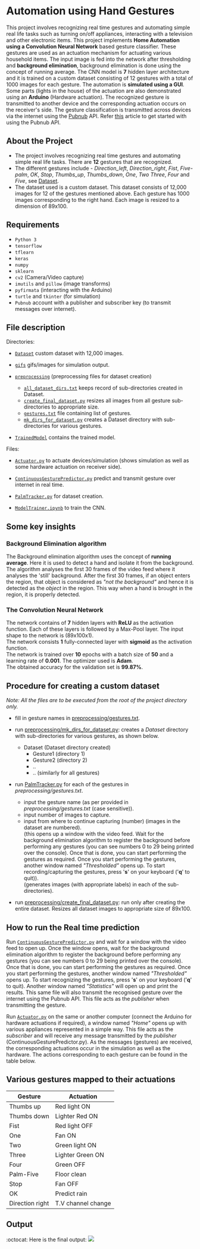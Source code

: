 # Automation using Hand Gestures

This project involves recognizing real time gestures and automating simple real life tasks such as turning on/off appliances, interacting with a television and other electronic items. This project implements **Home Automation using a Convolution Neural Network** based gesture classifier. These gestures are used as an actuation mechanism for actuating various household items. The input image is fed into the network after thresholding and **background elimination**, background elimination is done using the concept of running average. The CNN model is **7** hidden layer architecture and it is trained on a custom dataset consisting of 12 gestures with a total of 1000 images for each gesture. The automation is **simulated using a GUI**. Some parts (lights in the house) of the actuation are also demonstrated using an **Arduino** (Hardware actuation). The recognized gesture is transmitted to another device and the corresponding actuation occurs on the receiver's side. The gesture classification is transmitted across devices via the internet using the [Pubnub](https://www.pubnub.com/) API. Refer [this](https://www.pubnub.com/blog/socket-programming-in-python-client-server-p2p/) article to get started with using the Pubnub API.

## About the Project

- The project involves recognizing real time gestures and automating simple real life tasks. There are **12** gestures that are recognized.
- The different gestures include - _Direction_left_, _Direction_right_, _Fist_, _Five-palm_, _OK_, _Stop_, _Thumbs_up_, _Thumbs_down_, _One_, _Two_ _Three_, _Four_ and _Five_, see [Dataset](Dataset).
- The dataset used is a custom dataset. This dataset consists of 12,000 images for 12 of the gestures mentioned above. Each gesture has 1000 images corresponding to the right hand. Each image is resized to a dimension of 89x100.

## Requirements

- `Python 3`
- `tensorflow`
- `tflearn`
- `keras`
- `numpy`
- `sklearn`
- `cv2` (Camera/Video capture)
- `imutils` and `pillow` (image transforms)
- `pyfirmata` (interacting with the Arduino)
- `turtle` and `tkinter` (for simulation)
- `Pubnub` account with a publisher and subscriber key (to transmit messages over internet).

## File description

Directories:

- [`Dataset`](Dataset) custom dataset with 12,000 images.

- [`gifs`](gifs) gifs/images for simulation output.

- [`preprocessing`](preprocessing) (preprocessing files for dataset creation)

  - [`all_dataset_dirs.txt`](preprocessing/all_dataset_dirs.txt) keeps record of sub-directories created in Dataset.
  - [`create_final_dataset.py`](preprocessing/create_final_dataset.py) resizes all images from all gesture sub-directories to appropriate size.
  - [`gestures.txt`](preprocessing/gestures.txt) file containing list of gestures.
  - [`mk_dirs_for_dataset.py`](preprocessing/mk_dirs_for_dataset.py) creates a Dataset directory with sub-directories for various gestures.

- [`TrainedModel`](TrainedModel) contains the trained model.

Files:

- [`Actuator.py`](Actuator.py) to actuate devices/simulation (shows simulation as well as some hardware actuation on receiver side).

- [`ContinuousGesturePredictor.py`](ContinuousGesturePredictor.py) predict and transmit gesture over internet in real time.

- [`PalmTracker.py`](PalmTracker.py) for dataset creation.

- [`ModelTrainer.ipynb`](ModelTrainer.ipynb) to train the CNN.

## Some key insights

### Background Elimination algorithm

The Background elimination algorithm uses the concept of **running average**. Here it is used to detect a hand and isolate it from the background. The algorithm analyses the first 30 frames of the video feed where it analyses the 'still' background. After the first 30 frames, if an object enters the region, that object is considered as _"not the background"_ and hence it is detected as the _object_ in the region. This way when a hand is brought in the region, it is properly detected.

### The Convolution Neural Network

The network contains of **7** hidden layers with **ReLU** as the activation function. Each of these layers is followed by a Max-Pool layer. The input shape to the network is (89x100x1).<br>
The network consists **1** fully-connected layer with **sigmoid** as the activation function.<br>
The network is trained over **10** epochs with a batch size of **50** and a learning rate of **0.001**. The optimizer used is **Adam**.<br>
The obtained accuracy for the validation set is **99.87%**.

## Procedure for creating a custom dataset

_Note: All the files are to be executed from the root of the project directory only._

- fill in gesture names in [preprocessing/gestures.txt](preprocessing/gestures.txt).

- run [preprocessing/mk_dirs_for_dataset.py](preprocessing/mk_dirs_for_dataset.py): creates a _Dataset_ directory with sub-directories for various gestures, as shown below.

  - Dataset (Dataset directory created)
    - Gesture1 (directory 1)
    - Gesture2 (directory 2)
    - ..
    - .. (similarly for all gestures)

- run [PalmTracker.py](PalmTracker.py) for each of the gestures in _preprocessing/gestures.txt_.

  - input the gesture name (as per provided in _preprocessing/gestures.txt_ (case sensitive)).
  - input number of images to capture.
  - input from where to continue capturing (number) (images in the dataset are numbered). <br>
    (this opens up a window with the video feed. Wait for the background elimination algorithm to register the background before performing any gestures (you can see numbers 0 to 29 being printed over the console). Once that is done, you can start performing the gestures as required. Once you start performing the gestures, another window named _"Thresholded"_ opens up. To start recording/capturing the gestures, press '**s**' on your keyboard ('**q**' to quit)). <br>
    (generates images (with appropriate labels) in each of the sub-directories).

- run [preprocessing/create_final_dataset.py](preprocessing/create_final_dataset.py): run only after creating the entire dataset. Resizes all dataset images to appropriate size of 89x100.

## How to run the Real time prediction

Run [`ContinuousGesturePredictor.py`](ContinuousGesturePredictor.py) and wait for a window with the video feed to open up. Once the window opens, wait for the background elimination algorithm to register the background before performing any gestures (you can see numbers 0 to 29 being printed over the console). Once that is done, you can start performing the gestures as required. Once you start performing the gestures, another window named _"Thresholded"_ opens up. To start recognizing the gestures, press '**s**' on your keyboard ('**q**' to quit). Another window named _"Statistics"_ will open up and print the results. This same file will also transmit the recognised gesture over the internet using the Pubnub API. This file acts as the _publisher_ when transmitting the gesture.<br>

Run [`Actuator.py`](Actuator.py) on the same or another computer (connect the Arduino for hardware actuations if required), a window named _"Home"_ opens up with various appliances represented in a simple way. This file acts as the _subscriber_ and will receive any message transmitted by the _publisher_ (ContinuousGesturePredictor.py). As the messages (gestures) are received, the corresponding actuations occur in the simulation as well as the hardware. The actions corresponding to each gesture can be found in the table below.

## Various gestures mapped to their actuations

| Gesture         | Actuation          |
| --------------- | ------------------ |
| Thumbs up       | Red light ON       |
| Thumbs down     | Lighter Red ON     |
| Fist            | Red light OFF      |
| One             | Fan ON             |
| Two             | Green light ON     |
| Three           | Lighter Green ON   |
| Four            | Green OFF          |
| Palm-Five       | Floor clean        |
| Stop            | Fan OFF            |
| OK              | Predict rain       |
| Direction right | T.V channel change |

## Output

:octocat: Here is the final output:
![](Result.gif)
